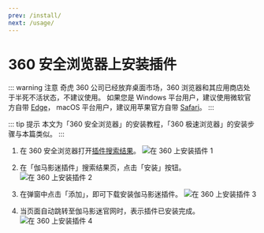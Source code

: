 ```yaml
---
prev: /install/
next: /usage/
---
```


# 360 安全浏览器上安装插件

::: warning 注意
奇虎 360 公司已经放弃桌面市场，360 浏览器和其应用商店处于半死不活状态，不建议使用。
如果您是 Windows 平台用户，建议使用微软官方自带 [Edge](/install/installOnEdge/)，
macOS 平台用户，建议用苹果官方自带 [Safari](/install/installOnSafari/)。
:::

::: tip 提示
本文为「360 安全浏览器」的安装教程，「360 极速浏览器」的安装步骤与本篇类似。
:::

1. 在 360 安全浏览器打开[插件搜索结果](https://ext.se.360.cn/webstore/search/伽马影迷插件)。 ![在 360 上安装插件 1](/assets/install.360.1.png)

1. 在「伽马影迷插件」搜索结果页，点击「安装」按钮。 ![在 360 上安装插件 2](/assets/install.360.2.jpg)

1. 在弹窗中点击「添加」，即可下载安装伽马影迷插件。 ![在 360 上安装插件 3](/assets/install.360.3.png)

1. 当页面自动跳转至伽马影迷官网时，表示插件已安装完成。 ![在 360 上安装插件 4](/assets/install.360.4.png)
